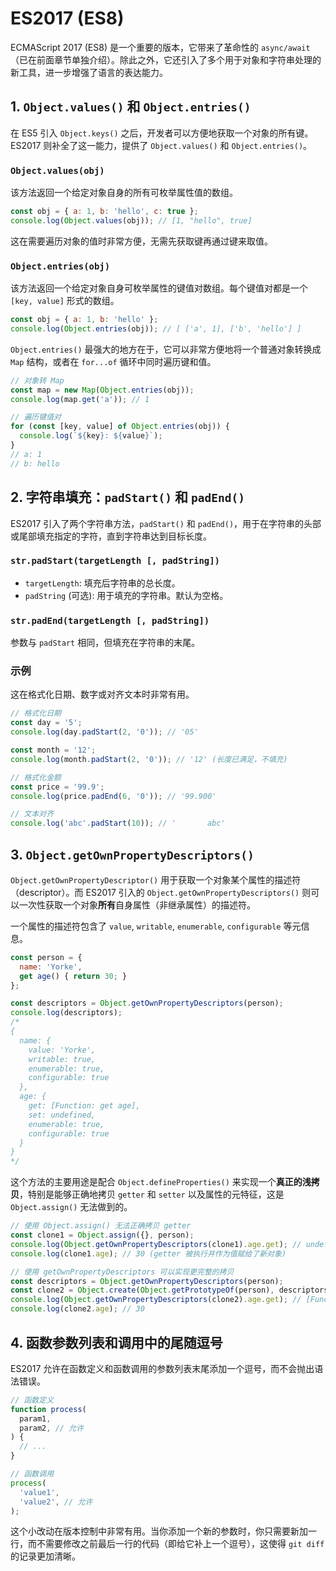 # ES2017 (ES8)

ECMAScript 2017 (ES8) 是一个重要的版本，它带来了革命性的 `async/await`（已在前面章节单独介绍）。除此之外，它还引入了多个用于对象和字符串处理的新工具，进一步增强了语言的表达能力。

## 1. `Object.values()` 和 `Object.entries()`

在 ES5 引入 `Object.keys()` 之后，开发者可以方便地获取一个对象的所有键。ES2017 则补全了这一能力，提供了 `Object.values()` 和 `Object.entries()`。

### `Object.values(obj)`

该方法返回一个给定对象自身的所有可枚举属性值的数组。

```javascript
const obj = { a: 1, b: 'hello', c: true };
console.log(Object.values(obj)); // [1, "hello", true]
```

这在需要遍历对象的值时非常方便，无需先获取键再通过键来取值。

### `Object.entries(obj)`

该方法返回一个给定对象自身可枚举属性的键值对数组。每个键值对都是一个 `[key, value]` 形式的数组。

```javascript
const obj = { a: 1, b: 'hello' };
console.log(Object.entries(obj)); // [ ['a', 1], ['b', 'hello'] ]
```

`Object.entries()` 最强大的地方在于，它可以非常方便地将一个普通对象转换成 `Map` 结构，或者在 `for...of` 循环中同时遍历键和值。

```javascript
// 对象转 Map
const map = new Map(Object.entries(obj));
console.log(map.get('a')); // 1

// 遍历键值对
for (const [key, value] of Object.entries(obj)) {
  console.log(`${key}: ${value}`);
}
// a: 1
// b: hello
```

## 2. 字符串填充：`padStart()` 和 `padEnd()`

ES2017 引入了两个字符串方法，`padStart()` 和 `padEnd()`，用于在字符串的头部或尾部填充指定的字符，直到字符串达到目标长度。

### `str.padStart(targetLength [, padString])`

-   `targetLength`: 填充后字符串的总长度。
-   `padString` (可选): 用于填充的字符串。默认为空格。

### `str.padEnd(targetLength [, padString])`

参数与 `padStart` 相同，但填充在字符串的末尾。

### 示例

这在格式化日期、数字或对齐文本时非常有用。

```javascript
// 格式化日期
const day = '5';
console.log(day.padStart(2, '0')); // '05'

const month = '12';
console.log(month.padStart(2, '0')); // '12' (长度已满足，不填充)

// 格式化金额
const price = '99.9';
console.log(price.padEnd(6, '0')); // '99.900'

// 文本对齐
console.log('abc'.padStart(10)); // '       abc'
```

## 3. `Object.getOwnPropertyDescriptors()`

`Object.getOwnPropertyDescriptor()` 用于获取一个对象某个属性的描述符（descriptor）。而 ES2017 引入的 `Object.getOwnPropertyDescriptors()` 则可以一次性获取一个对象**所有**自身属性（非继承属性）的描述符。

一个属性的描述符包含了 `value`, `writable`, `enumerable`, `configurable` 等元信息。

```javascript
const person = {
  name: 'Yorke',
  get age() { return 30; }
};

const descriptors = Object.getOwnPropertyDescriptors(person);
console.log(descriptors);
/*
{
  name: {
    value: 'Yorke',
    writable: true,
    enumerable: true,
    configurable: true
  },
  age: {
    get: [Function: get age],
    set: undefined,
    enumerable: true,
    configurable: true
  }
}
*/
```

这个方法的主要用途是配合 `Object.defineProperties()` 来实现一个**真正的浅拷贝**，特别是能够正确地拷贝 `getter` 和 `setter` 以及属性的元特征，这是 `Object.assign()` 无法做到的。

```javascript
// 使用 Object.assign() 无法正确拷贝 getter
const clone1 = Object.assign({}, person);
console.log(Object.getOwnPropertyDescriptors(clone1).age.get); // undefined
console.log(clone1.age); // 30 (getter 被执行并作为值赋给了新对象)

// 使用 getOwnPropertyDescriptors 可以实现更完整的拷贝
const descriptors = Object.getOwnPropertyDescriptors(person);
const clone2 = Object.create(Object.getPrototypeOf(person), descriptors);
console.log(Object.getOwnPropertyDescriptors(clone2).age.get); // [Function: get age]
console.log(clone2.age); // 30
```

## 4. 函数参数列表和调用中的尾随逗号

ES2017 允许在函数定义和函数调用的参数列表末尾添加一个逗号，而不会抛出语法错误。

```javascript
// 函数定义
function process(
  param1,
  param2, // 允许
) {
  // ...
}

// 函数调用
process(
  'value1',
  'value2', // 允许
);
```

这个小改动在版本控制中非常有用。当你添加一个新的参数时，你只需要新加一行，而不需要修改之前最后一行的代码（即给它补上一个逗号），这使得 `git diff` 的记录更加清晰。